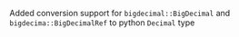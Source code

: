 Added conversion support for `bigdecimal::BigDecimal` and `bigdecima::BigDecimalRef` to python `Decimal` type